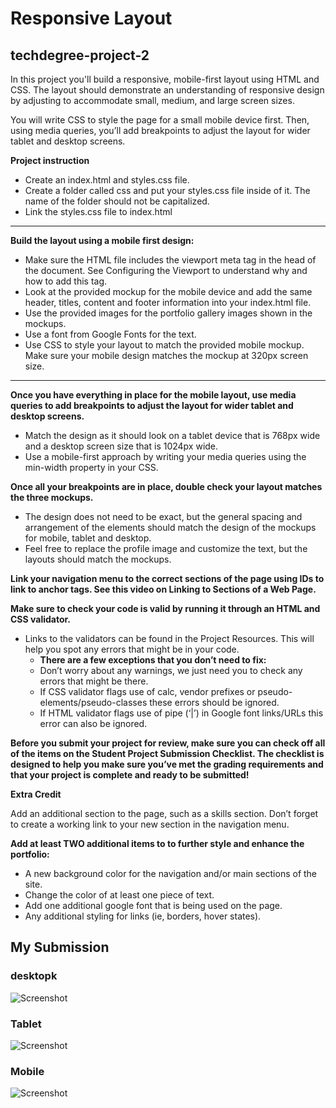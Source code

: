 # Responsive Layout
## techdegree-project-2

In this project you'll build a responsive, mobile-first layout using HTML and CSS. The layout should demonstrate an understanding of responsive design by adjusting to accommodate small, medium, and large screen sizes.

You will write CSS to style the page for a small mobile device first. Then, using media queries, you’ll add breakpoints to adjust the layout for wider tablet and desktop screens.


**Project instruction**

* Create an index.html and styles.css file.
* Create a folder called css and put your styles.css file inside of it. The name of the folder should not be capitalized.
* Link the styles.css file to index.html

-----------------------------------------------------

**Build the layout using a mobile first design:**

* Make sure the HTML file includes the viewport meta tag in the head of the document. See Configuring the Viewport to understand why and how to add this tag.
* Look at the provided mockup for the mobile device and add the same header, titles, content and footer information into your index.html file.
* Use the provided images for the portfolio gallery images shown in the mockups.
* Use a font from Google Fonts for the text.
* Use CSS to style your layout to match the provided mobile mockup. Make sure your mobile design matches the mockup at 320px screen size.

----------------------------------------------------

**Once you have everything in place for the mobile layout, use media queries to add breakpoints to adjust the layout for wider tablet and desktop screens.**

* Match the design as it should look on a tablet device that is 768px wide and a desktop screen size that is 1024px wide.
* Use a mobile-first approach by writing your media queries using the min-width property in your CSS.


**Once all your breakpoints are in place, double check your layout matches the three mockups.**
* The design does not need to be exact, but the general spacing and arrangement of the elements should match the design of the mockups for mobile, tablet and desktop.
* Feel free to replace the profile image and customize the text, but the layouts should match the mockups.

**Link your navigation menu to the correct sections of the page using IDs to link to anchor tags. See this video on Linking to Sections of a Web Page.**

**Make sure to check your code is valid by running it through an HTML and CSS validator.**
* Links to the validators can be found in the Project Resources. This will help you spot any errors that might be in your code.
  *  **There are a few exceptions that you don’t need to fix:**
  * Don’t worry about any warnings, we just need you to check any errors that might be there.
  * If CSS validator flags use of calc, vendor prefixes or pseudo-elements/pseudo-classes these errors should be ignored.
  * If HTML validator flags use of pipe (‘|’) in Google font links/URLs this error can also be ignored.
 
**Before you submit your project for review, make sure you can check off all of the items on the Student Project Submission Checklist. The checklist is designed to help you make sure you’ve met the grading requirements and that your project is complete and ready to be submitted!**

**Extra Credit**

Add an additional section to the page, such as a skills section. Don’t forget to create a working link to your new section in the navigation menu.

**Add at least TWO additional items to to further style and enhance the portfolio:**
 * A new background color for the navigation and/or main sections of the site.
 * Change the color of at least one piece of text.
 * Add one additional google font that is being used on the page.
 * Any additional styling for links (ie, borders, hover states).
 
 ## My Submission ##

### desktopk ###

![Screenshot](mockups/destok.png)


### Tablet ###

![Screenshot](mockups/tablet.png)


### Mobile ###

![Screenshot](mockups/mobile.png)

